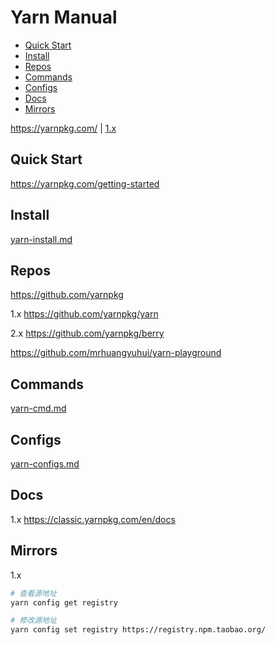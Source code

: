 <!-- omit in toc -->
# Yarn Manual

- [Quick Start](#quick-start)
- [Install](#install)
- [Repos](#repos)
- [Commands](#commands)
- [Configs](#configs)
- [Docs](#docs)
- [Mirrors](#mirrors)

<https://yarnpkg.com/> | [1.x](https://classic.yarnpkg.com/en/)

## Quick Start

<https://yarnpkg.com/getting-started>

## Install

[yarn-install.md](yarn-install.md)

## Repos

<https://github.com/yarnpkg>

1.x <https://github.com/yarnpkg/yarn>

2.x <https://github.com/yarnpkg/berry>

<https://github.com/mrhuangyuhui/yarn-playground>

## Commands

[yarn-cmd.md](yarn-cmd.md)

## Configs

[yarn-configs.md](yarn-configs.md)

## Docs

1.x <https://classic.yarnpkg.com/en/docs>

## Mirrors

1.x

```bash
# 查看源地址
yarn config get registry

# 修改源地址
yarn config set registry https://registry.npm.taobao.org/
```

